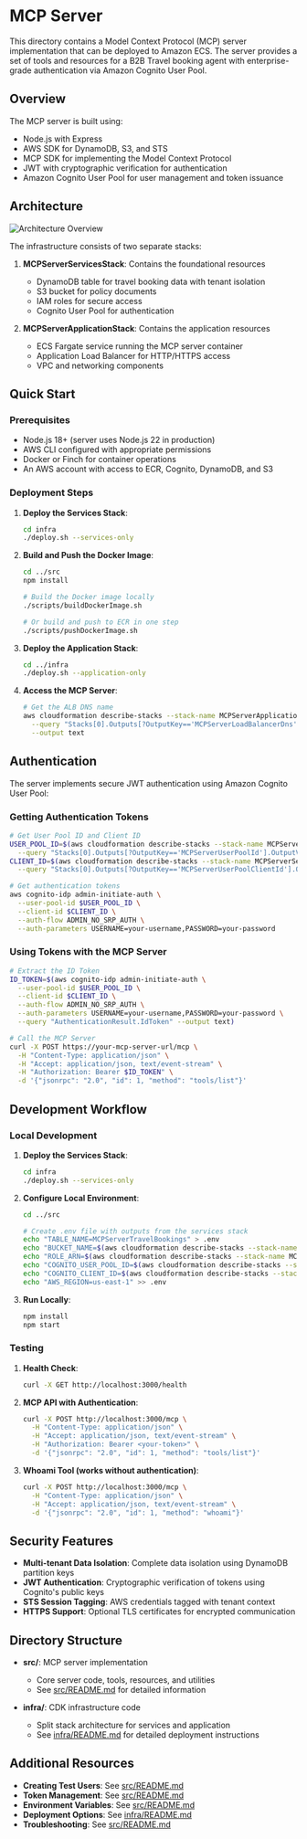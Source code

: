 # MCP Server

This directory contains a Model Context Protocol (MCP) server implementation that can be deployed to Amazon ECS. The server provides a set of tools and resources for a B2B Travel booking agent with enterprise-grade authentication via Amazon Cognito User Pool.

## Overview

The MCP server is built using:
- Node.js with Express
- AWS SDK for DynamoDB, S3, and STS
- MCP SDK for implementing the Model Context Protocol
- JWT with cryptographic verification for authentication
- Amazon Cognito User Pool for user management and token issuance

## Architecture

![Architecture Overview](../resources/mcp_server_architecture.png)

The infrastructure consists of two separate stacks:

1. **MCPServerServicesStack**: Contains the foundational resources
   - DynamoDB table for travel booking data with tenant isolation
   - S3 bucket for policy documents
   - IAM roles for secure access
   - Cognito User Pool for authentication

2. **MCPServerApplicationStack**: Contains the application resources
   - ECS Fargate service running the MCP server container
   - Application Load Balancer for HTTP/HTTPS access
   - VPC and networking components

## Quick Start

### Prerequisites

- Node.js 18+ (server uses Node.js 22 in production)
- AWS CLI configured with appropriate permissions
- Docker or Finch for container operations
- An AWS account with access to ECR, Cognito, DynamoDB, and S3

### Deployment Steps

1. **Deploy the Services Stack**:
   ```bash
   cd infra
   ./deploy.sh --services-only
   ```

2. **Build and Push the Docker Image**:
   ```bash
   cd ../src
   npm install
   
   # Build the Docker image locally
   ./scripts/buildDockerImage.sh
   
   # Or build and push to ECR in one step
   ./scripts/pushDockerImage.sh
   ```

3. **Deploy the Application Stack**:
   ```bash
   cd ../infra
   ./deploy.sh --application-only
   ```

4. **Access the MCP Server**:
   ```bash
   # Get the ALB DNS name
   aws cloudformation describe-stacks --stack-name MCPServerApplicationStack \
     --query "Stacks[0].Outputs[?OutputKey=='MCPServerLoadBalancerDns'].OutputValue" \
     --output text
   ```

## Authentication

The server implements secure JWT authentication using Amazon Cognito User Pool:

### Getting Authentication Tokens

```bash
# Get User Pool ID and Client ID
USER_POOL_ID=$(aws cloudformation describe-stacks --stack-name MCPServerServicesStack \
  --query "Stacks[0].Outputs[?OutputKey=='MCPServerUserPoolId'].OutputValue" --output text)
CLIENT_ID=$(aws cloudformation describe-stacks --stack-name MCPServerServicesStack \
  --query "Stacks[0].Outputs[?OutputKey=='MCPServerUserPoolClientId'].OutputValue" --output text)

# Get authentication tokens
aws cognito-idp admin-initiate-auth \
  --user-pool-id $USER_POOL_ID \
  --client-id $CLIENT_ID \
  --auth-flow ADMIN_NO_SRP_AUTH \
  --auth-parameters USERNAME=your-username,PASSWORD=your-password
```

### Using Tokens with the MCP Server

```bash
# Extract the ID Token
ID_TOKEN=$(aws cognito-idp admin-initiate-auth \
  --user-pool-id $USER_POOL_ID \
  --client-id $CLIENT_ID \
  --auth-flow ADMIN_NO_SRP_AUTH \
  --auth-parameters USERNAME=your-username,PASSWORD=your-password \
  --query "AuthenticationResult.IdToken" --output text)

# Call the MCP Server
curl -X POST https://your-mcp-server-url/mcp \
  -H "Content-Type: application/json" \
  -H "Accept: application/json, text/event-stream" \
  -H "Authorization: Bearer $ID_TOKEN" \
  -d '{"jsonrpc": "2.0", "id": 1, "method": "tools/list"}'
```

## Development Workflow

### Local Development

1. **Deploy the Services Stack**:
   ```bash
   cd infra
   ./deploy.sh --services-only
   ```

2. **Configure Local Environment**:
   ```bash
   cd ../src
   
   # Create .env file with outputs from the services stack
   echo "TABLE_NAME=MCPServerTravelBookings" > .env
   echo "BUCKET_NAME=$(aws cloudformation describe-stacks --stack-name MCPServerServicesStack --query "Stacks[0].Outputs[?OutputKey=='MCPServerPolicyBucketName'].OutputValue" --output text)" >> .env
   echo "ROLE_ARN=$(aws cloudformation describe-stacks --stack-name MCPServerServicesStack --query "Stacks[0].Outputs[?OutputKey=='MCPServerDynamoDbAccessRoleArn'].OutputValue" --output text)" >> .env
   echo "COGNITO_USER_POOL_ID=$(aws cloudformation describe-stacks --stack-name MCPServerServicesStack --query "Stacks[0].Outputs[?OutputKey=='MCPServerUserPoolId'].OutputValue" --output text)" >> .env
   echo "COGNITO_CLIENT_ID=$(aws cloudformation describe-stacks --stack-name MCPServerServicesStack --query "Stacks[0].Outputs[?OutputKey=='MCPServerUserPoolClientId'].OutputValue" --output text)" >> .env
   echo "AWS_REGION=us-east-1" >> .env
   ```

3. **Run Locally**:
   ```bash
   npm install
   npm start
   ```

### Testing

1. **Health Check**:
   ```bash
   curl -X GET http://localhost:3000/health
   ```

2. **MCP API with Authentication**:
   ```bash
   curl -X POST http://localhost:3000/mcp \
     -H "Content-Type: application/json" \
     -H "Accept: application/json, text/event-stream" \
     -H "Authorization: Bearer <your-token>" \
     -d '{"jsonrpc": "2.0", "id": 1, "method": "tools/list"}'
   ```

3. **Whoami Tool (works without authentication)**:
   ```bash
   curl -X POST http://localhost:3000/mcp \
     -H "Content-Type: application/json" \
     -H "Accept: application/json, text/event-stream" \
     -d '{"jsonrpc": "2.0", "id": 1, "method": "whoami"}'
   ```

## Security Features

- **Multi-tenant Data Isolation**: Complete data isolation using DynamoDB partition keys
- **JWT Authentication**: Cryptographic verification of tokens using Cognito's public keys
- **STS Session Tagging**: AWS credentials tagged with tenant context
- **HTTPS Support**: Optional TLS certificates for encrypted communication

## Directory Structure

- **src/**: MCP server implementation
  - Core server code, tools, resources, and utilities
  - See [src/README.md](./src/README.md) for detailed information

- **infra/**: CDK infrastructure code
  - Split stack architecture for services and application
  - See [infra/README.md](./infra/README.md) for detailed deployment instructions

## Additional Resources

- **Creating Test Users**: See [src/README.md](./src/README.md#creating-test-users)
- **Token Management**: See [src/README.md](./src/README.md#obtaining-jwt-tokens)
- **Environment Variables**: See [src/README.md](./src/README.md#environment-variables)
- **Deployment Options**: See [infra/README.md](./infra/README.md#deployment)
- **Troubleshooting**: See [src/README.md](./src/README.md#troubleshooting)
